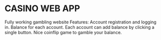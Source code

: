 # CASINO WEB APP
Fully working gambling website
Features:
Account registration and logging in.
Balance for each account.
Each account can add balance by clicking a single button.
Nice coinflip game to gamble your balance.
